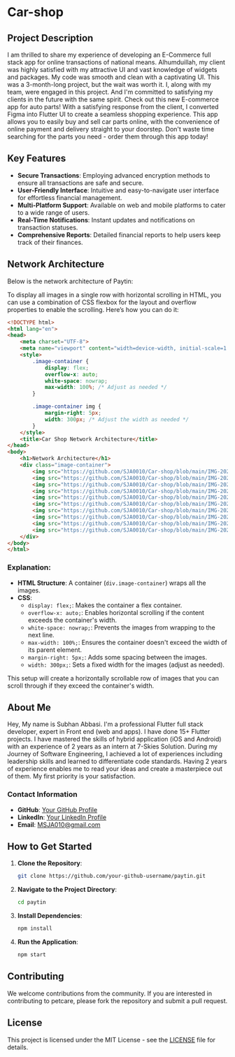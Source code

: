 # Car-shop

## Project Description

I am thrilled to share my experience of developing an E-Commerce full stack app for online transactions of national means. Alhumduillah, my client was highly satisfied with my attractive UI and vast knowledge of widgets and packages. My code was smooth and clean with a captivating UI. This was a 3-month-long project, but the wait was worth it. I, along with my team, were engaged in this project. And I'm committed to satisfying my clients in the future with the same spirit. Check out this new E-commerce app for auto parts! With a satisfying response from the client, I converted Figma into Flutter UI to create a seamless shopping experience. This app allows you to easily buy and sell car parts online, with the convenience of online payment and delivery straight to your doorstep. Don't waste time searching for the parts you need - order them through this app today!

## Key Features

- **Secure Transactions**: Employing advanced encryption methods to ensure all transactions are safe and secure.
- **User-Friendly Interface**: Intuitive and easy-to-navigate user interface for effortless financial management.
- **Multi-Platform Support**: Available on web and mobile platforms to cater to a wide range of users.
- **Real-Time Notifications**: Instant updates and notifications on transaction statuses.
- **Comprehensive Reports**: Detailed financial reports to help users keep track of their finances.

## Network Architecture

Below is the network architecture of Paytin:

To display all images in a single row with horizontal scrolling in HTML, you can use a combination of CSS flexbox for the layout and overflow properties to enable the scrolling. Here’s how you can do it:

```html
<!DOCTYPE html>
<html lang="en">
<head>
    <meta charset="UTF-8">
    <meta name="viewport" content="width=device-width, initial-scale=1.0">
    <style>
        .image-container {
            display: flex;
            overflow-x: auto;
            white-space: nowrap;
            max-width: 100%; /* Adjust as needed */
        }

        .image-container img {
            margin-right: 5px;
            width: 300px; /* Adjust the width as needed */
        }
    </style>
    <title>Car Shop Network Architecture</title>
</head>
<body>
    <h1>Network Architecture</h1>
    <div class="image-container">
        <img src="https://github.com/SJA0010/Car-shop/blob/main/IMG-20240707-WA0020.jpg" alt="Network Image 1">
        <img src="https://github.com/SJA0010/Car-shop/blob/main/IMG-20240707-WA0018.jpg" alt="Network Image 2">
        <img src="https://github.com/SJA0010/Car-shop/blob/main/IMG-20240707-WA0017.jpg" alt="Network Image 3">
        <img src="https://github.com/SJA0010/Car-shop/blob/main/IMG-20240707-WA0016.jpg" alt="Network Image 4">
        <img src="https://github.com/SJA0010/Car-shop/blob/main/IMG-20240707-WA0015.jpg" alt="Network Image 5">
        <img src="https://github.com/SJA0010/Car-shop/blob/main/IMG-20240707-WA0014.jpg" alt="Network Image 6">
        <img src="https://github.com/SJA0010/Car-shop/blob/main/IMG-20240707-WA0013.jpg" alt="Network Image 7">
        <img src="https://github.com/SJA0010/Car-shop/blob/main/IMG-20240707-WA0012.jpg" alt="Network Image 8">
        <img src="https://github.com/SJA0010/Car-shop/blob/main/IMG-20240707-WA0011.jpg" alt="Network Image 9">
        <img src="https://github.com/SJA0010/Car-shop/blob/main/IMG-20240707-WA0010.jpg" alt="Network Image 10">
    </div>
</body>
</html>
```

### Explanation:

- **HTML Structure**: A container (`div.image-container`) wraps all the images.
- **CSS**:
  - `display: flex;`: Makes the container a flex container.
  - `overflow-x: auto;`: Enables horizontal scrolling if the content exceeds the container's width.
  - `white-space: nowrap;`: Prevents the images from wrapping to the next line.
  - `max-width: 100%;`: Ensures the container doesn't exceed the width of its parent element.
  - `margin-right: 5px;`: Adds some spacing between the images.
  - `width: 300px;`: Sets a fixed width for the images (adjust as needed).

This setup will create a horizontally scrollable row of images that you can scroll through if they exceed the container's width.
## About Me

Hey, My name is Subhan Abbasi. I'm a professional Flutter full stack developer, expert in Front end (web and apps). I have done 15+ Flutter projects. I have mastered the skills of hybrid application (iOS and Android) with an experience of 2 years as an intern at 7-Skies Solution. During my Journey of Software Engineering, I achieved a lot of experiences including leadership skills and learned to differentiate code standards. Having 2 years of experience enables me to read your ideas and create a masterpiece out of them. My first priority is your satisfaction. 

### Contact Information

- **GitHub**: [Your GitHub Profile](https://github.com/SJA0010)
- **LinkedIn**: [Your LinkedIn Profile](https://linkedin.com/in/subhan-abbasi-03b01b252)
- **Email**: MSJA010@gmail.com

## How to Get Started

1. **Clone the Repository**:
    ```bash
    git clone https://github.com/your-github-username/paytin.git
    ```

2. **Navigate to the Project Directory**:
    ```bash
    cd paytin
    ```

3. **Install Dependencies**:
    ```bash
    npm install
    ```

4. **Run the Application**:
    ```bash
    npm start
    ```

## Contributing

We welcome contributions from the community. If you are interested in contributing to petcare, please fork the repository and submit a pull request.

## License

This project is licensed under the MIT License - see the [LICENSE](LICENSE) file for details.
